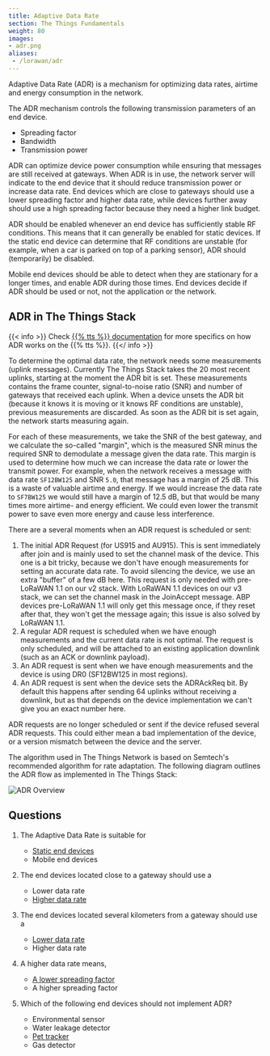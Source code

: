```yaml
---
title: Adaptive Data Rate
section: The Things Fundamentals
weight: 80
images:
- adr.png
aliases:
 - /lorawan/adr
---
```


Adaptive Data Rate (ADR) is a mechanism for optimizing data rates, airtime and energy consumption in the network.

The ADR mechanism controls the following transmission parameters of an end device.

*   Spreading factor
*   Bandwidth
*   Transmission power

ADR can optimize device power consumption while ensuring that messages are still received at gateways. When ADR is in use, the network server will indicate to the end device that it should reduce transmission power or increase data rate. End devices which are close to gateways should use a lower spreading factor and higher data rate, while devices further away should use a high spreading factor because they need a higher link budget.

ADR should be enabled whenever an end device has sufficiently stable RF conditions. This means that it can generally be enabled for static devices. If the static end device can determine that RF conditions are unstable (for example, when a car is parked on top of a parking sensor), ADR should (temporarily) be disabled.

Mobile end devices should be able to detect when they are stationary for a longer times, and enable ADR during those times. End devices decide if ADR should be used or not, not the application or the network. 

## ADR in The Things Stack

{{< info >}}
Check [{{% tts %}} documentation](https://www.thethingsindustries.com/docs/reference/adr/#how-adr-works) for more specifics on how ADR works on the {{% tts %}}.
{{</ info >}}

To determine the optimal data rate, the network needs some measurements (uplink messages). Currently The Things Stack takes the 20 most recent uplinks, starting at the moment the ADR bit is set. These measurements contains the frame counter, signal-to-noise ratio (SNR) and number of gateways that received each uplink. When a device unsets the ADR bit (because it knows it is moving or it knows RF conditions are unstable), previous measurements are discarded. As soon as the ADR bit is set again, the network starts measuring again.

For each of these measurements, we take the SNR of the best gateway, and we calculate the so-called "margin", which is the measured SNR minus the required SNR to demodulate a message given the data rate. This margin is used to determine how much we can increase the data rate or lower the transmit power. For example, when the network receives a message with data rate `SF12BW125` and SNR `5.0`, that message has a margin of 25 dB. This is a waste of valuable airtime and energy. If we would increase the data rate to `SF7BW125` we would still have a margin of 12.5 dB, but that would be many times more airtime- and energy efficient. We could even lower the transmit power to save even more energy and cause less interference.

There are a several moments when an ADR request is scheduled or sent:

1. The initial ADR Request (for US915 and AU915). This is sent immediately after join and is mainly used to set the channel mask of the device. This one is a bit tricky, because we don't have enough measurements for setting an accurate data rate. To avoid silencing the device, we use an extra "buffer" of a few dB here. This request is only needed with pre-LoRaWAN 1.1 on our v2 stack. With LoRaWAN 1.1 devices on our v3 stack, we can set the channel mask in the JoinAccept message. ABP devices pre-LoRaWAN 1.1 will only get this message once, if they reset after that, they won't get the message again; this issue is also solved by LoRaWAN 1.1.
2. A regular ADR request is scheduled when we have enough measurements and the current data rate is not optimal. The request is only scheduled, and will be attached to an existing application downlink (such as an ACK or downlink payload).
3. An ADR request is sent when we have enough measurements and the device is using DR0 (SF12BW125 in most regions).
4. An ADR request is sent when the device sets the ADRAckReq bit. By default this happens after sending 64 uplinks without receiving a downlink, but as that depends on the device implementation we can't give you an exact number here.

ADR requests are no longer scheduled or sent if the device refused several ADR requests. This could either mean a bad implementation of the device, or a version mismatch between the device and the server.

The algorithm used in The Things Network is based on Semtech's recommended algorithm for rate adaptation. The following diagram outlines the ADR flow as implemented in The Things Stack:

![ADR Overview](adr.png)

## Questions

1. The Adaptive Data Rate is suitable for
   - <span style="text-decoration:underline;">Static end devices</span>
   - Mobile end devices
    
    
2. The end devices located close to a gateway should use a
   - Lower data rate
   - <span style="text-decoration:underline;">Higher data rate</span>
   
   
3. The end devices located several kilometers from a gateway should use a
   - <span style="text-decoration:underline;">Lower data rate</span>
   - Higher data rate
    
    
4. A higher data rate means,
   - <span style="text-decoration:underline;">A lower spreading factor</span>
   - A higher spreading factor
   
   
5. Which of the following end devices should not implement ADR?
   - Environmental sensor
   - Water leakage detector
   - <span style="text-decoration:underline;">Pet tracker</span>
   - Gas detector
